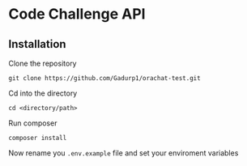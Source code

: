 # Code Challenge API



## Installation

Clone the repository
```
git clone https://github.com/Gadurp1/orachat-test.git

```

Cd into the directory
```
cd <directory/path>
```
Run composer
```
composer install

```
Now rename you ``.env.example`` file and set your enviroment variables
